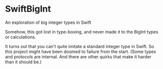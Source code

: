 # SwiftBigInt
An exploration of big integer types in Swift

Somehow, this got lost in type-boxing, and never made it to the BigInt types or calculations.

It turns out that you can't quite imitate a standard integer type in Swift. So this project might have been doomed to failure from the start. (Some types and protocols are internal. And there are other quirks that make it harder than it should be.)
